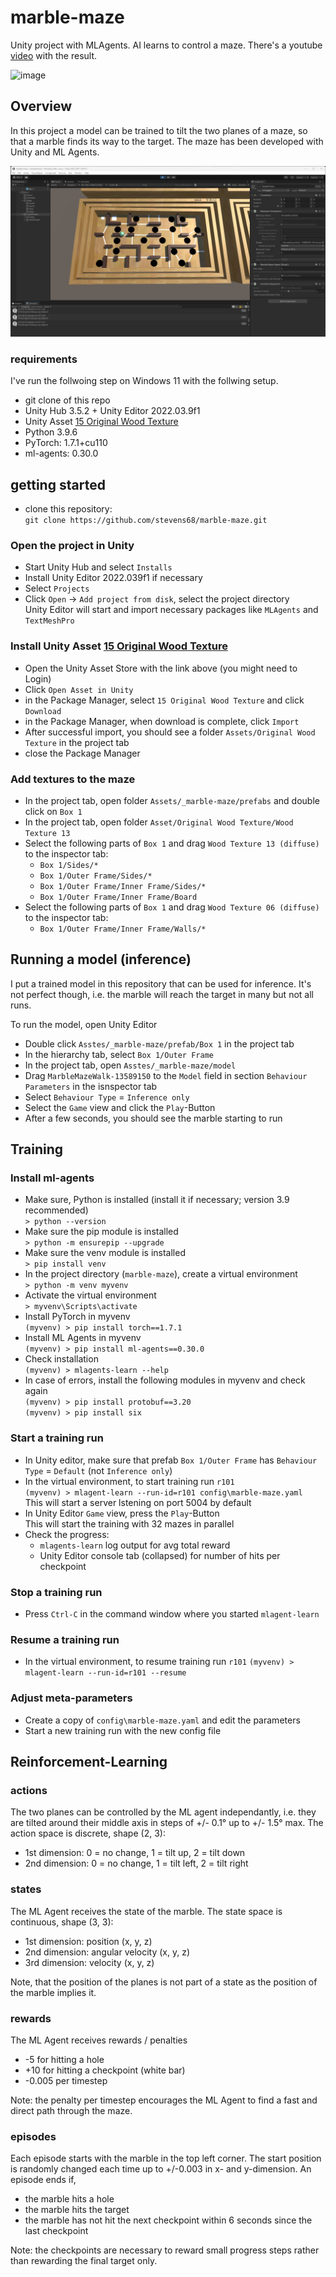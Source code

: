 # marble-maze
Unity project with MLAgents. AI learns to control a maze. There's a youtube [video](https://www.youtube.com/watch?v=cCJV7BnXND8) with the result.

![image](img/youtube-video-gif.gif)

## Overview

In this project a model can be trained to tilt the two planes of a maze, so that a marble finds its way to the target. The maze has been developed with Unity and ML Agents.


![image](img/UnityEditor.jpg)

### requirements

I've run the follwoing step on Windows 11 with the follwing setup.
- git clone of this repo
- Unity Hub 3.5.2 + Unity Editor 2022.03.9f1
- Unity Asset [15 Original Wood Texture]("https://assetstore.unity.com/packages/2d/textures-materials/wood/15-original-wood-texture-71286")
- Python 3.9.6
- PyTorch: 1.7.1+cu110 
- ml-agents: 0.30.0

## getting started

- clone this repository:<br>`git clone https://github.com/stevens68/marble-maze.git`

### Open the project in Unity
- Start Unity Hub and select `Installs`
- Install Unity Editor 2022.039f1 if necessary
- Select `Projects`
- Click `Open` -> `Add project from disk`, select the project directory<br>
Unity Editor will start and import necessary packages like `MLAgents` and `TextMeshPro`

### Install Unity Asset [15 Original Wood Texture]("https://assetstore.unity.com/packages/2d/textures-materials/wood/15-original-wood-texture-71286)

- Open the Unity Asset Store with the link above (you might need to Login)
- Click `Open Asset in Unity`
- in the Package Manager, select `15 Original Wood Texture` and click `Download`
- in the Package Manager, when download is complete, click `Import`
- After successful import, you should see a folder `Assets/Original Wood Texture` in the project tab
- close the Package Manager

### Add textures to the maze
- In the project tab, open folder `Assets/_marble-maze/prefabs` and double click on `Box 1`
- In the project tab, open folder `Asset/Original Wood Texture/Wood Texture 13`  
- Select the following parts of `Box 1` and drag `Wood Texture 13 (diffuse)` to the inspector tab:
  - `Box 1/Sides/*`
  - `Box 1/Outer Frame/Sides/*`
  - `Box 1/Outer Frame/Inner Frame/Sides/*`
  - `Box 1/Outer Frame/Inner Frame/Board`
- Select the following parts of `Box 1` and drag `Wood Texture 06 (diffuse)` to the inspector tab:
  - `Box 1/Outer Frame/Inner Frame/Walls/*`

## Running a model (inference)

I put a trained model in this repository that can be used for inference. It's not 
perfect though, i.e. the marble will reach the target in many but not all runs.

To run the model, open Unity Editor
- Double click `Asstes/_marble-maze/prefab/Box 1` in the project tab
- In the hierarchy tab, select `Box 1/Outer Frame`
- In the project tab, open `Asstes/_marble-maze/model`
- Drag `MarbleMazeWalk-13589150` to the `Model` field in section `Behaviour Parameters` in the isnspector tab
- Select `Behaviour Type` = `Inference only`
- Select the `Game` view and click the `Play`-Button
- After a few seconds, you should see the marble starting to run


## Training

### Install ml-agents

- Make sure, Python is installed (install it if necessary; version 3.9 recommended)<br>
  `> python --version`
- Make sure the pip module is installed<br>
  `> python -m ensurepip --upgrade`
- Make sure the venv module is installed<br>
  `> pip install venv`
- In the project directory (`marble-maze`), create a virtual environment<br>
  `> python -m venv myvenv`
- Activate the virtual environment<br>
  `> myvenv\Scripts\activate`
- Install PyTorch in myvenv<br>
  `(myvenv) > pip install torch==1.7.1`
- Install ML Agents in myvenv<br>
  `(myvenv) > pip install ml-agents==0.30.0`
- Check installation<br>
  `(myvenv) > mlagents-learn --help`
- In case of errors, install the following modules in myvenv and check again<br>
  `(myvenv) > pip install protobuf==3.20`<br>
  `(myvenv) > pip install six`

### Start a training run

- In Unity editor, make sure that prefab `Box 1/Outer Frame` has `Behaviour Type` = `Default` (not `Inference only`)
- In the virtual environment, to start training run `r101`<br>
  `(myvenv) > mlagent-learn --run-id=r101 config\marble-maze.yaml`<br>
  This will start a server lstening on port 5004 by default
- In Unity Editor `Game` view, press the `Play`-Button<br>
  This will start the training with 32 mazes in parallel
- Check the progress:
  - `mlagents-learn` log output for avg total reward
  - Unity Editor console tab (collapsed) for number of hits per checkpoint

### Stop a training run

- Press `Ctrl-C` in the command window where you started `mlagent-learn`

### Resume a training run

- In the virtual environment, to resume training run `r101`
  `(myvenv) > mlagent-learn --run-id=r101 --resume`<br>

### Adjust meta-parameters

- Create a copy of `config\marble-maze.yaml` and edit the parameters
- Start a new training run with the new config file


## Reinforcement-Learning

### actions

The two planes can be controlled by the ML agent independantly, i.e. they are tilted around their middle axis in steps of +/- 0.1° up to +/- 1.5° max. The action space is discrete, shape (2, 3): 
- 1st dimension: 0 = no change, 1 = tilt up, 2 = tilt down
- 2nd dimension: 0 = no change, 1 = tilt left, 2 = tilt right

### states

The ML Agent receives the state of the marble. The state space is continuous, shape (3, 3):
- 1st dimension: position (x, y, z)
- 2nd dimension: angular velocity (x, y, z)
- 3rd dimension: velocity (x, y, z)

Note, that the position of the planes is not part of a state as the position of the marble implies it.

### rewards

The ML Agent receives rewards / penalties
- -5 for hitting a hole
- +10 for hitting a checkpoint (white bar)
- -0.005 per timestep

Note: the penalty per timestep encourages the ML Agent to find a fast and direct path through the maze.

### episodes

Each episode starts with the marble in the top left corner. The start position is randomly changed each time up to +/-0.003 in x- and y-dimension. An episode ends if,
- the marble hits a hole
- the marble hits the target
- the marble has not hit the next checkpoint within 6 seconds since the last checkpoint

Note: the checkpoints are necessary to reward small progress steps rather than rewarding the final target only. 


